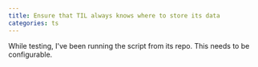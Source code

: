 ```yaml
---
title: Ensure that TIL always knows where to store its data
categories: ts
---
```


While testing, I've been running the script from its repo. 
This needs to be configurable.
